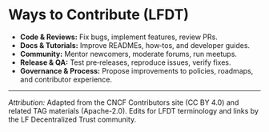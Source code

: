 # Ways to Contribute (LFDT)

- **Code & Reviews:** Fix bugs, implement features, review PRs.
- **Docs & Tutorials:** Improve READMEs, how‑tos, and developer guides.
- **Community:** Mentor newcomers, moderate forums, run meetups.
- **Release & QA:** Test pre‑releases, reproduce issues, verify fixes.
- **Governance & Process:** Propose improvements to policies, roadmaps, and contributor experience.


---
*Attribution:* Adapted from the CNCF Contributors site (CC BY 4.0) and related TAG materials (Apache-2.0). 
Edits for LFDT terminology and links by the LF Decentralized Trust community.

